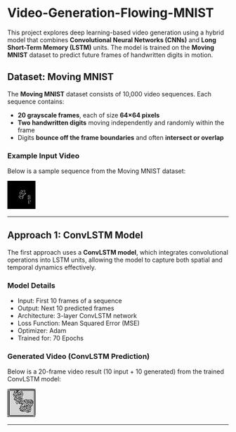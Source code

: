 # Video-Generation-Flowing-MNIST

This project explores deep learning-based video generation using a hybrid model that combines **Convolutional Neural Networks (CNNs)** and **Long Short-Term Memory (LSTM)** units. The model is trained on the **Moving MNIST** dataset to predict future frames of handwritten digits in motion.

## Dataset: Moving MNIST

The **Moving MNIST** dataset consists of 10,000 video sequences. Each sequence contains:

* **20 grayscale frames**, each of size **64×64 pixels**
* **Two handwritten digits** moving independently and randomly within the frame
* Digits **bounce off the frame boundaries** and often **intersect or overlap**

### Example Input Video

Below is a sample sequence from the Moving MNIST dataset:

![Moving MNIST Sample](datavisualization/moving_mnist_2.gif)

---

## Approach 1: ConvLSTM Model

The first approach uses a **ConvLSTM model**, which integrates convolutional operations into LSTM units, allowing the model to capture both spatial and temporal dynamics effectively.

### Model Details

* Input: First 10 frames of a sequence
* Output: Next 10 predicted frames
* Architecture: 3-layer ConvLSTM network
* Loss Function: Mean Squared Error (MSE)
* Optimizer: Adam
* Trained for: 70 Epochs

### Generated Video (ConvLSTM Prediction)

Below is a 20-frame video result (10 input + 10 generated) from the trained ConvLSTM model:

![ConvLSTM Output](datavisualization/output-70-epochs.gif)

---
